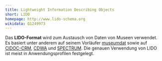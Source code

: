 ```yaml
---
title: Lightweight Information Describing Objects
short: LIDO
homepage: http://www.lido-schema.org
wikidata: Q1249973
---
```


Das **LIDO-Format** wird zum Austausch von Daten von Museen verwendet. Es
basiert unter anderem auf seinem Vorläufer [museumdat](museumdat) sowie auf
[CIDOC-CRM](cidoc-crm), [CDWA](cdwa) und [SPECTRUM](spectrum).  Die genauen
Verwendung von LIDO ist meist in Anwendungsprofilen festgelegt.
